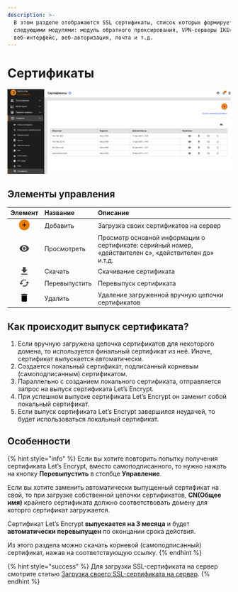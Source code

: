 ```yaml
---
description: >-
  В этом разделе отображаются SSL сертификаты, список которых формируется
  следующими модулями: модуль обратного проксирования, VPN-серверы IKEv2 и SSTP,
  веб-интерфейс, веб-авторизация, почта и т.д.
---
```


# Сертификаты

![](../../../.gitbook/assets/cert9-11.png)

## Элементы управления

| Элемент | Название | Описание |
| :---: | :--- | :--- |
|  ![](../../../.gitbook/assets/ok_with_icon%20%283%29%20%283%29%20%283%29%20%286%29%20%286%29%20%285%29.png)  | Добавить | Загрузка своих сертификатов на сервер |
| ![](../../../.gitbook/assets/eye-icon%20%282%29%20%282%29%20%282%29%20%281%29.png)  | Просмотреть | Просмотр основной информации о сертификате: серийный номер, «действителен с», «действителен до» и.т.д. |
| ![](../../../.gitbook/assets/download_icon.png)  | Скачать | Скачивание сертификата |
| ![](../../../.gitbook/assets/re-release_icon.png)  | Перевыпустить | Перевыпуск сертификата |
| ![](../../../.gitbook/assets/delete_icon.png)  | Удалить | Удаление загруженной вручную цепочки сертификатов |

## Как происходит выпуск сертификата?

1. Если вручную загружена цепочка сертификатов для некоторого домена, то используется финальный сертификат из неё. Иначе, сертификат выпускается автоматически.
2. Создается локальный сертификат, подписанный корневым \(самоподписанным\) сертификатом.
3. Параллельно с созданием локального сертификата, отправляется запрос на выпуск сертификата Let’s Encrypt.
4. При успешном выпуске сертификата Let’s Encrypt он заменит собой локальный сертификат.
5. Если выпуск сертификата Let’s Encrypt завершился неудачей, то будет использоваться локальный сертификат.

## Особенности

{% hint style="info" %}
Если вы хотите повторить попытку получения сертификата Let’s Encrypt, вместо самоподписанного, то нужно нажать на кнопку **Перевыпустить** в столбце **Управление**.

Если вы хотите заменить автоматически выпущенный сертификат на свой, то при загрузке собственной цепочки сертификатов, **CN\(Общее имя\)** крайнего сертификата должно соответствовать домену для которго сертификат загружается. 

Сертификат Let’s Encrypt **выпускается на 3 месяца** и будет **автоматически перевыпущен** по оконцании срока действия. 

Из этого раздела можно скачать корневой \(самоподписанный\) сертификат, нажав на соответствующую ссылку. 
{% endhint %}

{% hint style="success" %}
Для загрузки SSL-сертификата на сервер смотрите статью  [Загрузка своего SSL-сертификата на сервер](upload-ssl-certificate-to-server.md).
{% endhint %}


